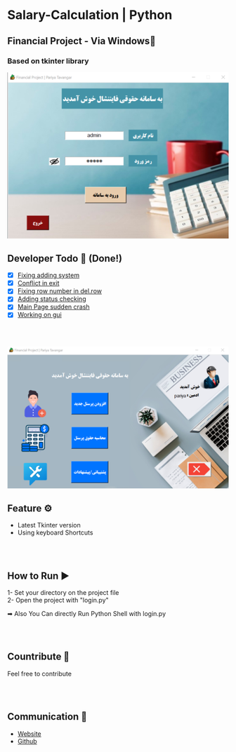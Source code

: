 # Salary-Calculation | Python
## Financial Project - Via Windows📑
### Based on tkinter library

![login.png](img/rmimg/login.png)

## Developer Todo 📝 (Done!)
- [x] [Fixing adding system]()
- [x] [Conflict in exit]()
- [x] [Fixing row number in del.row]()
- [x] [Adding status checking]()
- [x] [Main Page sudden crash]()
- [x] [Working on gui]()

<br><br>

![menu.png](img/rmimg/menu.png)

## Feature ⚙
* Latest Tkinter version
* Using keyboard Shortcuts

<br><br>

## How to Run ▶
1- Set your directory on the project file <br>
2- Open the project with "login.py"

➡ Also You Can directly Run Python Shell with login.py

<br><br>

## Countribute 🤝
Feel free to contribute

<br><br>

## Communication 💌
* [Website](https://www.pariya-tavangar.ir)
* [Github](https://github.com/Ptavangar)
